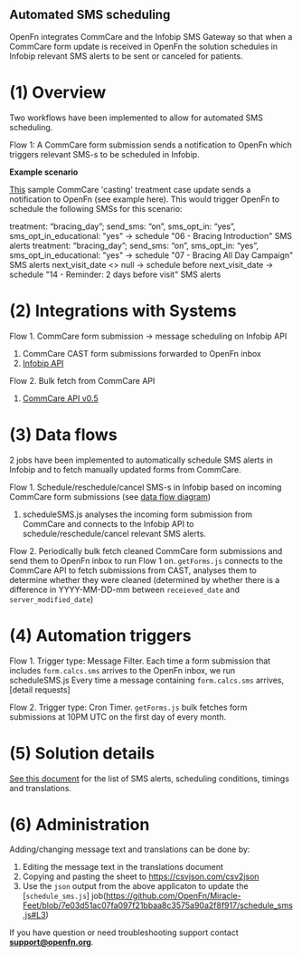 ## Automated SMS scheduling

OpenFn integrates CommCare and the Infobip SMS Gateway so that when a CommCare form update is received in OpenFn the solution schedules in Infobip relevant SMS alerts to be sent or canceled for patients.

# (1) Overview

Two workflows have been implemented to allow for automated SMS scheduling.

Flow 1: A CommCare form submission sends a notification to OpenFn which triggers relevant SMS-s to be scheduled in Infobip. 

**Example scenario**

[This](https://github.com/OpenFn/Miracle-Feet/blob/master/sample_data/log_visit_details_original_treatment.json) sample CommCare 'casting' treatment case update sends a notification to OpenFn (see example here). This would trigger OpenFn to schedule the following SMSs for this scenario: 

treatment: “bracing_day”; send_sms: “on”, sms_opt_in: “yes”, sms_opt_in_educational: "yes" -> schedule "06 - Bracing Introduction" SMS alerts 
treatment: “bracing_day”; send_sms: “on”, sms_opt_in: “yes”, sms_opt_in_educational: "yes" -> schedule "07 - Bracing All Day Campaign" SMS alerts
next_visit_date <> null → schedule before next_visit_date → schedule "14 - Reminder: 2 days before visit" SMS alerts

# (2) Integrations with Systems

Flow 1. CommCare form submission -> message scheduling on Infobip API
1. CommCare CAST form submissions forwarded to OpenFn inbox
2. [Infobip API](http://portal.infobip.com)

Flow 2. Bulk fetch from CommCare API
1. [CommCare API v0.5](https://www.commcarehq.org/a/miraclefeet/api/v0.5/form/)

# (3) Data flows

2 jobs have been implemented to automatically schedule SMS alerts in Infobip and to fetch manually updated forms from CommCare.

Flow 1. Schedule/reschedule/cancel SMS-s in Infobip based on incoming CommCare form submissions (see [data flow diagram](https://lucid.app/lucidchart/invitations/accept/147f73b6-b863-45da-afe9-7ca220381676))
1. scheduleSMS.js analyses the incoming form submission from CommCare and connects to the Infobip API to schedule/reschedule/cancel relevant SMS alerts.

Flow 2. Periodically bulk fetch cleaned CommCare form submissions and send them to OpenFn inbox to run Flow 1 on.
`getForms.js` connects to the CommCare API to fetch submissions from CAST, analyses them to determine whether they were cleaned (determined by whether there is a difference in YYYY-MM-DD-mm between `receieved_date` and `server_modified_date`)

# (4) Automation triggers

Flow 1. Trigger type: Message Filter. Each time a form submission that includes `form.calcs.sms` arrives to the OpenFn inbox, we run scheduleSMS.js
Every time a message containing `form.calcs.sms` arrives, [detail requests]

Flow 2. Trigger type: Cron Timer. `getForms.js` bulk fetches form submissions at 10PM UTC on the first day of every month.

# (5) Solution details

[See this document](https://docs.google.com/spreadsheets/d/1quhQJgQkVRC8oObDzkwgnnm-Rov5BGOW85I4YqcNV0I/edit?usp=sharing) for the list of SMS alerts, scheduling conditions, timings and translations.

# (6) Administration

Adding/changing message text and translations can be done by:
1. Editing the message text in the translations document
2. Copying and pasting the sheet to https://csvjson.com/csv2json
3. Use the `json` output from the above applicaton to update the [`schedule_sms.js`] job(https://github.com/OpenFn/Miracle-Feet/blob/7e03d51ac07fa097f21bbaa8c3575a90a2f8f917/schedule_sms.js#L3)

If you have question or need troubleshooting support contact **support@openfn.org**.



